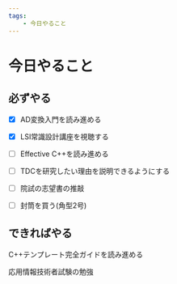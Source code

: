 ```yaml
---
tags:
    - 今日やること
---
```


# 今日やること
## 必ずやる

- [x] AD変換入門を読み進める

- [x] LSI常識設計講座を視聴する

- [ ] Effective C++を読み進める

- [ ] TDCを研究したい理由を説明できるようにする

- [ ] 院試の志望書の推敲

- [ ] 封筒を買う(角型2号)

## できればやる
C++テンプレート完全ガイドを読み進める

応用情報技術者試験の勉強